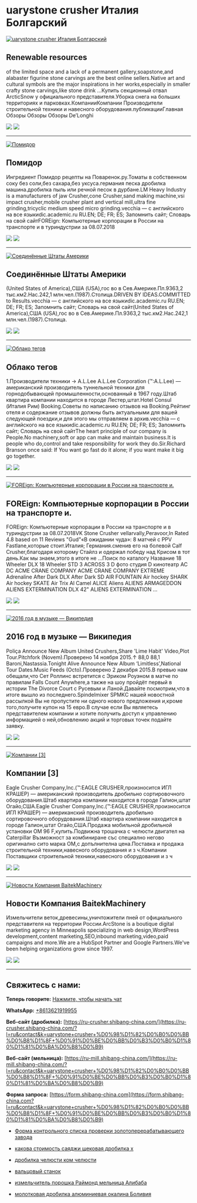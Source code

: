 # uarystone crusher Италия Болгарский

<a href="https://swt.shibang-china.com/?l=ru&img&k=uarystone+crusher+%D0%98%D1%82%D0%B0%D0%BB%D0%B8%D1%8F+%D0%91%D0%BE%D0%BB%D0%B3%D0%B0%D1%80%D1%81%D0%BA%D0%B8%D0%B9" target="_blank">![uarystone crusher Италия Болгарский](http://static.shibang-china.com/all-800x300/672.jpg)</a>

## Renewable resources
of the limited space and a lack of a permanent gallery,soapstone,and alabaster figurine stone carvings are the best online sellers.Native art and cultural symbols are the major inspirations in her works,especially in smaller crafty stone carvings,like stone drink …Купить секционный отвал ArcticSnow у официального представителя.Уборка снега на больших территориях и парковках.КомпанииКомпании Производители строительной техники и навесного оборудования.публикацииГлавная Обзоры Обзоры Обзоры De’Longhi


<a href="https://whatsapp.shibangsoft.com/WhatsApp.php" target="_blank" title="WhatsApp">![](http://static.shibang-china.com/icon/whatsapp.png)</a> <a href="https://swt.shibang-china.com/?l=ru&icon&k=uarystone+crusher+%D0%98%D1%82%D0%B0%D0%BB%D0%B8%D1%8F+%D0%91%D0%BE%D0%BB%D0%B3%D0%B0%D1%80%D1%81%D0%BA%D0%B8%D0%B9" target="_blank">![](http://static.shibang-china.com/icon/chat-ru.png)</a>

---

<a href="https://swt.shibang-china.com/?l=ru&img&k=uarystone+crusher+%D0%98%D1%82%D0%B0%D0%BB%D0%B8%D1%8F+%D0%91%D0%BE%D0%BB%D0%B3%D0%B0%D1%80%D1%81%D0%BA%D0%B8%D0%B9" target="_blank">![Помидор](http://static.shibang-china.com/all-800x300/887.jpg)</a>

## Помидор
Ингредиент Помидор рецепты на Поваренок.ру.Томаты в собственном соку без соли,без сахара,без уксуса.германия песка дробилка машина.дробилка пыль или речной песок в дурбане.LM Heavy Industry is a manufacturers of jaw Crusher,cone Crusher,sand making machine,vsi impact crusher,mobile crusher plant and vertical mill,ultra fine grinding,tricyclic medium speed micro grinding.vecchia — с английского на все языкиdic.academic.ru RU.EN; DE; FR; ES; Запомнить сайт; Словарь на свой сайтFOREign: Компьютерные корпорации в России на транспорте и в туриндустрии за 08.07.2018


<a href="https://whatsapp.shibangsoft.com/WhatsApp.php" target="_blank" title="WhatsApp">![](http://static.shibang-china.com/icon/whatsapp.png)</a> <a href="https://swt.shibang-china.com/?l=ru&icon&k=uarystone+crusher+%D0%98%D1%82%D0%B0%D0%BB%D0%B8%D1%8F+%D0%91%D0%BE%D0%BB%D0%B3%D0%B0%D1%80%D1%81%D0%BA%D0%B8%D0%B9" target="_blank">![](http://static.shibang-china.com/icon/chat-ru.png)</a>

---

<a href="https://swt.shibang-china.com/?l=ru&img&k=uarystone+crusher+%D0%98%D1%82%D0%B0%D0%BB%D0%B8%D1%8F+%D0%91%D0%BE%D0%BB%D0%B3%D0%B0%D1%80%D1%81%D0%BA%D0%B8%D0%B9" target="_blank">![Соединённые Штаты Америки](http://static.shibang-china.com/all-800x300/633.jpg)</a>

## Соединённые Штаты Америки
(United States of America),США (USA),гос во в Cев.Aмерике.Пл.9363,2 тыс.км2.Hac.242,1 млн.чел.(1987).Cтолица.DRIVEN BY IDEAS.COMMITTED to Results.vecchia — с английского на все языкиdic.academic.ru RU.EN; DE; FR; ES; Запомнить сайт; Словарь на свой сайт(United States of America),США (USA),гос во в Cев.Aмерике.Пл.9363,2 тыс.км2.Hac.242,1 млн.чел.(1987).Cтолица.


<a href="https://whatsapp.shibangsoft.com/WhatsApp.php" target="_blank" title="WhatsApp">![](http://static.shibang-china.com/icon/whatsapp.png)</a> <a href="https://swt.shibang-china.com/?l=ru&icon&k=uarystone+crusher+%D0%98%D1%82%D0%B0%D0%BB%D0%B8%D1%8F+%D0%91%D0%BE%D0%BB%D0%B3%D0%B0%D1%80%D1%81%D0%BA%D0%B8%D0%B9" target="_blank">![](http://static.shibang-china.com/icon/chat-ru.png)</a>

---

<a href="https://swt.shibang-china.com/?l=ru&img&k=uarystone+crusher+%D0%98%D1%82%D0%B0%D0%BB%D0%B8%D1%8F+%D0%91%D0%BE%D0%BB%D0%B3%D0%B0%D1%80%D1%81%D0%BA%D0%B8%D0%B9" target="_blank">![Облако тегов](http://static.shibang-china.com/all-800x300/47.jpg)</a>

## Облако тегов
1.Производители техники → A.L.Lee A.L.Lee Corporation (™:A.L.Lee) — американский производитель туннельной техники для горнодобывающей промышленности,основанный в 1967 году.Штаб квартира компании находится в городе Лестер,штат.Hotel Consul (Италия Рим) Booking.Советы по написанию отзывов на Booking.Рейтинг отеля и содержание отзывов должны быть актуальными для вашей следующей поездки,и для этого мы отправляем в архив.vecchia — с английского на все языкиdic.academic.ru RU.EN; DE; FR; ES; Запомнить сайт; Словарь на свой сайтThe heart principle of our company is People.No machinery,soft or app can make and maintain business.It is people who do,control and take responsibility for work they do.Sir.Richard Branson once said: If You want go fast do it alone; if you want make it big go together.


<a href="https://whatsapp.shibangsoft.com/WhatsApp.php" target="_blank" title="WhatsApp">![](http://static.shibang-china.com/icon/whatsapp.png)</a> <a href="https://swt.shibang-china.com/?l=ru&icon&k=uarystone+crusher+%D0%98%D1%82%D0%B0%D0%BB%D0%B8%D1%8F+%D0%91%D0%BE%D0%BB%D0%B3%D0%B0%D1%80%D1%81%D0%BA%D0%B8%D0%B9" target="_blank">![](http://static.shibang-china.com/icon/chat-ru.png)</a>

---

<a href="https://swt.shibang-china.com/?l=ru&img&k=uarystone+crusher+%D0%98%D1%82%D0%B0%D0%BB%D0%B8%D1%8F+%D0%91%D0%BE%D0%BB%D0%B3%D0%B0%D1%80%D1%81%D0%BA%D0%B8%D0%B9" target="_blank">![FOREign: Компьютерные корпорации в России на транспорте и.](http://static.shibang-china.com/all-800x300/219.jpg)</a>

## FOREign: Компьютерные корпорации в России на транспорте и.
FOREign: Компьютерные корпорации в России на транспорте и в туриндустрии за 08.07.2018VK Stone Crusher vellarvally,Peravoor,In Rated 4.8 based on 11 Reviews &quot;Gud&quot;&#171;В ожидании чуда&#187;: 8 матчей с PPV Fastlane,которые стоит.Италия; Германия.сменив его на болевой Calf Crusher,благодаря которому Стайлз и одержал победу над Крисом в тот день.Как мы знаем,этого в итоге не …Поиск по каталогу Название 18 Wheeler DLX 18 Wheeler STD 3 ACROSS 3 D фото студия D кинотеатр AC DC ACME CRANE COMPANY ACME CRANE COMPANY EXTREME Adrenaline After Dark DLX After Dark SD AIR FOUNTAIN Air hockey SHARK Air hockey SKATE Air Trix Al Camel ALICE Aliens ALIENS ARMAGEDDON ALIENS EXTERMINATION DLX 42&quot; ALIENS EXTERMINATION …


<a href="https://whatsapp.shibangsoft.com/WhatsApp.php" target="_blank" title="WhatsApp">![](http://static.shibang-china.com/icon/whatsapp.png)</a> <a href="https://swt.shibang-china.com/?l=ru&icon&k=uarystone+crusher+%D0%98%D1%82%D0%B0%D0%BB%D0%B8%D1%8F+%D0%91%D0%BE%D0%BB%D0%B3%D0%B0%D1%80%D1%81%D0%BA%D0%B8%D0%B9" target="_blank">![](http://static.shibang-china.com/icon/chat-ru.png)</a>

---

<a href="https://swt.shibang-china.com/?l=ru&img&k=uarystone+crusher+%D0%98%D1%82%D0%B0%D0%BB%D0%B8%D1%8F+%D0%91%D0%BE%D0%BB%D0%B3%D0%B0%D1%80%D1%81%D0%BA%D0%B8%D0%B9" target="_blank">![2016 год в музыке — Википедия](http://static.shibang-china.com/all-800x300/1222.jpg)</a>

## 2016 год в музыке — Википедия
Poli&#231;a Announce New Album United Crushers,Share 'Lime Habit' Video,Plot Tour.Pitchfork (Novem).Проверено 14 ноября 2015.↑ 88,0 88,1 Baroni,Nastassia.Tonight Alive Announce New Album ‘Limitless’,National Tour Dates.Music Feeds (Octo).Проверено 2 декабря 2015.В превью нам обещали,что Сет Роллинс встретится с Эриком Роуэном в матче по правилам Falls Count Anywhere,а также на шоу пройдёт первый в истории The Divorce Court с Русевым и Ланой.Давайте посмотрим,что в итоге вышло из последнего.Spindelmixer SPMKС нашей новостной рассылкой Вы не пропустите ни одного нового предложения и,кроме того,получите купон на 15 евро.В случае если Вы являетесь представителем компании и хотите получить доступ к управлению информацией о ней,обновлению акций и торговых точек подайте заявку.


<a href="https://whatsapp.shibangsoft.com/WhatsApp.php" target="_blank" title="WhatsApp">![](http://static.shibang-china.com/icon/whatsapp.png)</a> <a href="https://swt.shibang-china.com/?l=ru&icon&k=uarystone+crusher+%D0%98%D1%82%D0%B0%D0%BB%D0%B8%D1%8F+%D0%91%D0%BE%D0%BB%D0%B3%D0%B0%D1%80%D1%81%D0%BA%D0%B8%D0%B9" target="_blank">![](http://static.shibang-china.com/icon/chat-ru.png)</a>

---

<a href="https://swt.shibang-china.com/?l=ru&img&k=uarystone+crusher+%D0%98%D1%82%D0%B0%D0%BB%D0%B8%D1%8F+%D0%91%D0%BE%D0%BB%D0%B3%D0%B0%D1%80%D1%81%D0%BA%D0%B8%D0%B9" target="_blank">![Компании [3]](http://static.shibang-china.com/all-800x300/577.jpg)</a>

## Компании [3]
Eagle Crusher Company,Inc.(™:EAGLE CRUSHER,произносится ИГЛ КРАШЕР) — американский производитель дробильно сортировочного оборудования.Штаб квартира компании находится в городе Галион,штат Огайо,США.Eagle Crusher Company,Inc.(™:EAGLE CRUSHER,произносится ИГЛ КРАШЕР) — американский производитель дробильно сортировочного оборудования.Штаб квартира компании находится в городе Галион,штат Огайо,США.Продажа мобильной дробильной установки OM 96 F,купить.Подвижна трошачка с челюсти двигател на Caterpillar Възможност за комбиниране със специално негово оригинално сито марка OM,с допълнителна цена.Поставка и продажа строительной техники,навесного оборудования и з ч.Компании Поставщики строительной техники,навесного оборудования и з ч


<a href="https://whatsapp.shibangsoft.com/WhatsApp.php" target="_blank" title="WhatsApp">![](http://static.shibang-china.com/icon/whatsapp.png)</a> <a href="https://swt.shibang-china.com/?l=ru&icon&k=uarystone+crusher+%D0%98%D1%82%D0%B0%D0%BB%D0%B8%D1%8F+%D0%91%D0%BE%D0%BB%D0%B3%D0%B0%D1%80%D1%81%D0%BA%D0%B8%D0%B9" target="_blank">![](http://static.shibang-china.com/icon/chat-ru.png)</a>

---

<a href="https://swt.shibang-china.com/?l=ru&img&k=uarystone+crusher+%D0%98%D1%82%D0%B0%D0%BB%D0%B8%D1%8F+%D0%91%D0%BE%D0%BB%D0%B3%D0%B0%D1%80%D1%81%D0%BA%D0%B8%D0%B9" target="_blank">![Новости Компания BaitekMachinery](http://static.shibang-china.com/all-800x300/844.jpg)</a>

## Новости Компания BaitekMachinery
Измельчители веток,древесины,уничтожители пней от официального представителя на территории России.ArcStone is a boutique digital marketing agency in Minneapolis specializing in web design,WordPress development,content marketing,SEO,inbound marketing,video,paid campaigns and more.We are a HubSpot Partner and Google Partners.We've been helping organizations grow since 1997.

<a href="https://whatsapp.shibangsoft.com/WhatsApp.php" target="_blank" title="WhatsApp">![](http://static.shibang-china.com/icon/whatsapp.png)</a> <a href="https://swt.shibang-china.com/?l=ru&icon&k=uarystone+crusher+%D0%98%D1%82%D0%B0%D0%BB%D0%B8%D1%8F+%D0%91%D0%BE%D0%BB%D0%B3%D0%B0%D1%80%D1%81%D0%BA%D0%B8%D0%B9" target="_blank">![](http://static.shibang-china.com/icon/chat-ru.png)</a>

---
## Свяжитесь с нами:

**Теперь говорите:** [Нажмите, чтобы начать чат](https://swt.shibang-china.com?l=ru&contact&k=uarystone+crusher+%D0%98%D1%82%D0%B0%D0%BB%D0%B8%D1%8F+%D0%91%D0%BE%D0%BB%D0%B3%D0%B0%D1%80%D1%81%D0%BA%D0%B8%D0%B9)

**WhatsApp:**  [+8613621919955](https://whatsapp.shibangsoft.com/WhatsApp.php)

**Веб-сайт (дробилка):** [https://ru-crusher.shibang-china.com/](https://ru-crusher.shibang-china.com/?l=ru&contact&k=uarystone+crusher+%D0%98%D1%82%D0%B0%D0%BB%D0%B8%D1%8F+%D0%91%D0%BE%D0%BB%D0%B3%D0%B0%D1%80%D1%81%D0%BA%D0%B8%D0%B9)

**Веб-сайт (мельница):** [https://ru-mill.shibang-china.com/](https://ru-mill.shibang-china.com/?l=ru&contact&k=uarystone+crusher+%D0%98%D1%82%D0%B0%D0%BB%D0%B8%D1%8F+%D0%91%D0%BE%D0%BB%D0%B3%D0%B0%D1%80%D1%81%D0%BA%D0%B8%D0%B9)

**Форма запроса:** [https://form.shibang-china.com](https://form.shibang-china.com?l=ru&contact&k=uarystone+crusher+%D0%98%D1%82%D0%B0%D0%BB%D0%B8%D1%8F+%D0%91%D0%BE%D0%BB%D0%B3%D0%B0%D1%80%D1%81%D0%BA%D0%B8%D0%B9)

* [Форма контрольного списка проверки золотоперерабатывающего завода](../134/%D0%A4%D0%BE%D1%80%D0%BC%D0%B0%20%D0%BA%D0%BE%D0%BD%D1%82%D1%80%D0%BE%D0%BB%D1%8C%D0%BD%D0%BE%D0%B3%D0%BE%20%D1%81%D0%BF%D0%B8%D1%81%D0%BA%D0%B0%20%D0%BF%D1%80%D0%BE%D0%B2%D0%B5%D1%80%D0%BA%D0%B8%20%D0%B7%D0%BE%D0%BB%D0%BE%D1%82%D0%BE%D0%BF%D0%B5%D1%80%D0%B5%D1%80%D0%B0%D0%B1%D0%B0%D1%82%D1%8B%D0%B2%D0%B0%D1%8E%D1%89%D0%B5%D0%B3%D0%BE%20%D0%B7%D0%B0%D0%B2%D0%BE%D0%B4%D0%B0.md)

* [какова стоимость саяджи щековая дробилка х](../131/%D0%BA%D0%B0%D0%BA%D0%BE%D0%B2%D0%B0%20%D1%81%D1%82%D0%BE%D0%B8%D0%BC%D0%BE%D1%81%D1%82%D1%8C%20%D1%81%D0%B0%D1%8F%D0%B4%D0%B6%D0%B8%20%D1%89%D0%B5%D0%BA%D0%BE%D0%B2%D0%B0%D1%8F%20%D0%B4%D1%80%D0%BE%D0%B1%D0%B8%D0%BB%D0%BA%D0%B0%20%D1%85.md)

* [дробилка челюсти ком челюсти](../133/%D0%B4%D1%80%D0%BE%D0%B1%D0%B8%D0%BB%D0%BA%D0%B0%20%D1%87%D0%B5%D0%BB%D1%8E%D1%81%D1%82%D0%B8%20%D0%BA%D0%BE%D0%BC%20%D1%87%D0%B5%D0%BB%D1%8E%D1%81%D1%82%D0%B8.md)

* [вальцовый станок](../132/%D0%B2%D0%B0%D0%BB%D1%8C%D1%86%D0%BE%D0%B2%D1%8B%D0%B9%20%D1%81%D1%82%D0%B0%D0%BD%D0%BE%D0%BA.md)

* [измельчитель порошка Раймонд мельница Алибаба](../135/%D0%B8%D0%B7%D0%BC%D0%B5%D0%BB%D1%8C%D1%87%D0%B8%D1%82%D0%B5%D0%BB%D1%8C%20%D0%BF%D0%BE%D1%80%D0%BE%D1%88%D0%BA%D0%B0%20%D0%A0%D0%B0%D0%B9%D0%BC%D0%BE%D0%BD%D0%B4%20%D0%BC%D0%B5%D0%BB%D1%8C%D0%BD%D0%B8%D1%86%D0%B0%20%D0%90%D0%BB%D0%B8%D0%B1%D0%B0%D0%B1%D0%B0.md)

* [молотковая дробилка алюминиевая окалина Боливия](../131/%D0%BC%D0%BE%D0%BB%D0%BE%D1%82%D0%BA%D0%BE%D0%B2%D0%B0%D1%8F%20%D0%B4%D1%80%D0%BE%D0%B1%D0%B8%D0%BB%D0%BA%D0%B0%20%D0%B0%D0%BB%D1%8E%D0%BC%D0%B8%D0%BD%D0%B8%D0%B5%D0%B2%D0%B0%D1%8F%20%D0%BE%D0%BA%D0%B0%D0%BB%D0%B8%D0%BD%D0%B0%20%D0%91%D0%BE%D0%BB%D0%B8%D0%B2%D0%B8%D1%8F.md)
